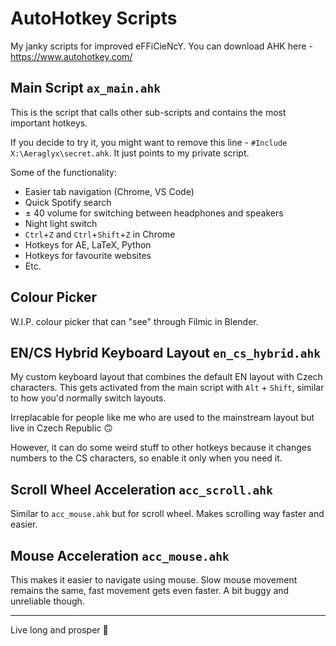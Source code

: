 # AutoHotkey Scripts

My janky scripts for improved eFFiCieNcY. You can download AHK here - https://www.autohotkey.com/


## Main Script `ax_main.ahk`

This is the script that calls other sub-scripts and contains the most important hotkeys.

If you decide to try it, you might want to remove this line - `#Include X:\Aeraglyx\secret.ahk`. It just points to my private script.

Some of the functionality:
- Easier tab navigation (Chrome, VS Code)
- Quick Spotify search
- ± 40 volume for switching between headphones and speakers
- Night light switch
- `Ctrl`+`Z` and `Ctrl`+`Shift`+`Z` in Chrome
- Hotkeys for AE, LaTeX, Python
- Hotkeys for favourite websites
- Etc.


## Colour Picker

W.I.P. colour picker that can "see" through Filmic in Blender.


## EN/CS Hybrid Keyboard Layout `en_cs_hybrid.ahk`

My custom keyboard layout that combines the default EN layout with Czech characters. This gets activated from the main script with `Alt` + `Shift`, similar to how you'd normally switch layouts.

Irreplacable for people like me who are used to the mainstream layout but live in Czech Republic 🙃

However, it can do some weird stuff to other hotkeys because it changes numbers to the CS characters, so enable it only when you need it.


## Scroll Wheel Acceleration `acc_scroll.ahk`

Similar to `acc_mouse.ahk` but for scroll wheel. Makes scrolling way faster and easier.


## Mouse Acceleration `acc_mouse.ahk`

This makes it easier to navigate using mouse. Slow mouse movement remains the same, fast movement gets even faster. A bit buggy and unreliable though.


---
Live long and prosper 🖖